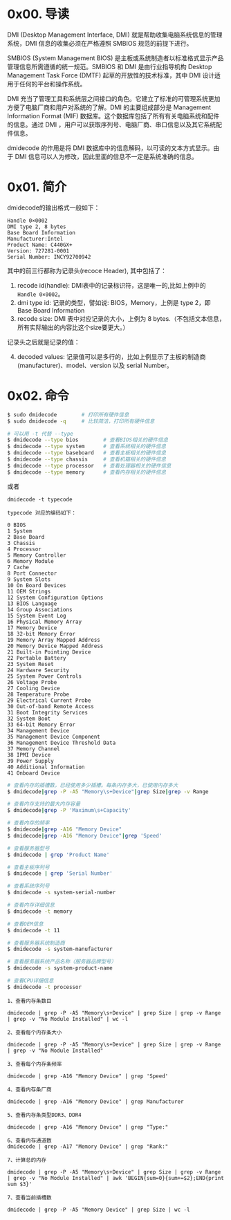 # 0x00. 导读

DMI (Desktop Management Interface, DMI) 就是帮助收集电脑系统信息的管理系统，DMI 信息的收集必须在严格遵照 SMBIOS 规范的前提下进行。 

SMBIOS (System Management BIOS) 是主板或系统制造者以标准格式显示产品管理信息所需遵循的统一规范。SMBIOS 和 DMI 是由行业指导机构 Desktop Management Task Force (DMTF) 起草的开放性的技术标准，其中 DMI 设计适用于任何的平台和操作系统。

DMI 充当了管理工具和系统层之间接口的角色。它建立了标准的可管理系统更加方便了电脑厂商和用户对系统的了解。DMI 的主要组成部分是 Management Information Format (MIF) 数据库。这个数据库包括了所有有关电脑系统和配件的信息。通过 DMI ，用户可以获取序列号、电脑厂商、串口信息以及其它系统配件信息。

dmidecode 的作用是将 DMI 数据库中的信息解码，以可读的文本方式显示。由于 DMI 信息可以人为修改，因此里面的信息不一定是系统准确的信息。

# 0x01. 简介

dmidecode的输出格式一般如下：
```
Handle 0×0002
DMI type 2, 8 bytes
Base Board Information
Manufacturer:Intel
Product Name: C440GX+
Version: 727281-0001
Serial Number: INCY92700942
```

其中的前三行都称为记录头(recoce Header), 其中包括了：

1. recode id(handle): DMI表中的记录标识符，这是唯一的,比如上例中的 `Handle 0×0002`。
2. dmi type id: 记录的类型，譬如说: BIOS，Memory，上例是 type 2，即 Base Board Information 
3. recode size: DMI 表中对应记录的大小，上例为 8 bytes.（不包括文本信息，所有实际输出的内容比这个size要更大。）  

记录头之后就是记录的值：  

4. decoded values: 记录值可以是多行的，比如上例显示了主板的制造商 (manufacturer)、model、version 以及 serial Number。

# 0x02. 命令

```bash
$ sudo dmidecode        # 打印所有硬件信息
$ sudo dmidecode -q     # 比较简洁，打印所有硬件信息

# 可以用 -t 代替 --type
$ dmidecode --type bios        # 查看BIOS相关的硬件信息
$ dmidecode --type system      # 查看系统相关的硬件信息
$ dmidecode --type baseboard   # 查看主板相关的硬件信息
$ dmidecode --type chassis     # 查看机箱相关的硬件信息
$ dmidecode --type processor   # 查看处理器相关的硬件信息
$ dmidecode --type memory      # 查看内存相关的硬件信息
```

或者

```
dmidecode -t typecode

typecode 对应的编码如下：

0 BIOS
1 System
2 Base Board
3 Chassis
4 Processor
5 Memory Controller
6 Memory Module
7 Cache
8 Port Connector
9 System Slots
10 On Board Devices
11 OEM Strings
12 System Configuration Options
13 BIOS Language
14 Group Associations
15 System Event Log
16 Physical Memory Array
17 Memory Device
18 32-bit Memory Error
19 Memory Array Mapped Address
20 Memory Device Mapped Address
21 Built-in Pointing Device
22 Portable Battery
23 System Reset
24 Hardware Security
25 System Power Controls
26 Voltage Probe
27 Cooling Device
28 Temperature Probe
29 Electrical Current Probe
30 Out-of-band Remote Access
31 Boot Integrity Services
32 System Boot
33 64-bit Memory Error
34 Management Device
35 Management Device Component
36 Management Device Threshold Data
37 Memory Channel
38 IPMI Device
39 Power Supply
40 Additional Information
41 Onboard Device
```

```bash
# 查看内存的插槽数，已经使用多少插槽。每条内存多大，已使用内存多大
$ dmidecode|grep -P -A5 "Memory\s+Device"|grep Size|grep -v Range 
```

```bash
# 查看内存支持的最大内存容量
$ dmidecode|grep -P 'Maximum\s+Capacity'
```

```bash
# 查看内存的频率
$ dmidecode|grep -A16 "Memory Device"
$ dmidecode|grep -A16 "Memory Device"|grep 'Speed'
```

```bash
# 查看服务器型号
$ dmidecode | grep 'Product Name'

# 查看主板序列号
$ dmidecode | grep 'Serial Number'

# 查看系统序列号
$ dmidecode -s system-serial-number

# 查看内存详细信息
$ dmidecode -t memory

# 查看OEM信息
$ dmidecode -t 11

# 查看服务器系统制造商
$ dmidecode -s system-manufacturer

# 查看服务器系统产品名称（服务器品牌型号）
$ dmidecode -s system-product-name

# 查看CPU详细信息
$ dmidecode -t processor
```

```
1、查看内存条数目

dmidecode | grep -P -A5 "Memory\s+Device" | grep Size | grep -v Range | grep -v "No Module Installed" | wc -l

2、查看每个内存条大小

dmidecode | grep -P -A5 "Memory\s+Device" | grep Size | grep -v Range | grep -v "No Module Installed"

3、查看每个内存条频率

dmidecode | grep -A16 "Memory Device" | grep 'Speed'

4、查看内存条厂商

dmidecode | grep -A16 "Memory Device" | grep Manufacturer

5、查看内存条类型DDR3、DDR4

dmidecode | grep -A16 "Memory Device" | grep "Type:"

6、查看内存通道数
dmidecode | grep -A17 "Memory Device" | grep "Rank:"

7、计算总的内存

dmidecode | grep -P -A5 "Memory\s+Device" | grep Size | grep -v Range | grep -v "No Module Installed" | awk 'BEGIN{sum=0}{sum+=$2};END{print sum $3}'

7、查看当前插槽数

dmidecode | grep -P -A5 "Memory Device" | grep Size | wc -l
```